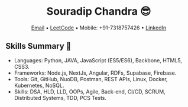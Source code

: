 <!-- Header Section -->
<h1 align="center">Souradip Chandra 😎</h1>
<p align="center">
  <a href="mailto:souradip.chandra97@gmail.com">Email</a> •
  <a href="https://leetcode.com/SOURADIP22">LeetCode</a> •
  Mobile: +91-7318757426 •
  <a href="https://linkedin.com/in/souradip">LinkedIn</a>
</p>

<!-- Skills Section -->
<h2>Skills Summary 🚀</h2>
<ul>
  <li>Languages: Python, JAVA, JavaScript (ES5/ES6), Backbone, HTML5, CSS3.</li>
  <li>Frameworks: Node.js, NextJs, Angular, RDFs, Supabase, Firebase.</li>
  <li>Tools: Git, GitHub, NuoDB, Postman, REST APIs, Linux, Docker, Kubernetes, NoSQL.</li>
  <li>Skills: DSA, HLD, LLD, OOPs, Agile, Back-end, CI/CD, SCRUM, Distributed Systems, TDD, PCS Tests.</li>
</ul>
